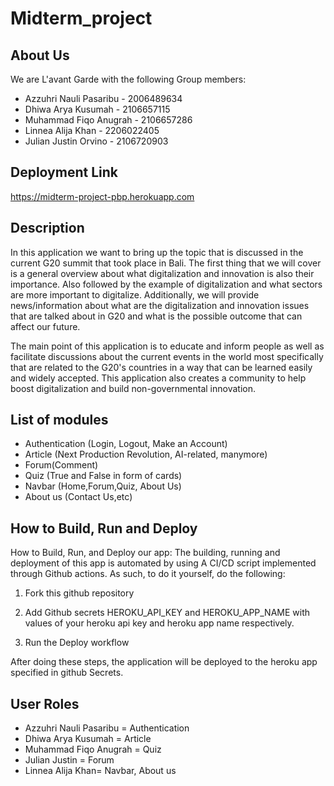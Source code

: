 # Midterm_project

## About Us

We are L'avant Garde with the following Group members:
- Azzuhri Nauli Pasaribu - 2006489634
- Dhiwa Arya Kusumah - 2106657115
- Muhammad Fiqo Anugrah - 2106657286
- Linnea Alija Khan - 2206022405
- Julian Justin Orvino - 2106720903

## Deployment Link

https://midterm-project-pbp.herokuapp.com

## Description

In this application we want to bring up the topic that is discussed in the current
G20 summit that took place in Bali. The first thing that we will cover is a general overview about what digitalization and innovation is also their importance. Also followed by the example of digitalization and what sectors are more important to digitalize. Additionally, we will provide news/information about what are the digitalization and innovation issues that are talked about in G20 and what is the possible outcome that can affect our future. 

The main point of this application is to educate and inform people as well as facilitate discussions about the current events in the world most specifically that are related to the G20's countries in a way that can be learned easily and widely accepted. This application also creates a community to help boost digitalization and build non-governmental innovation.


## List of modules

- Authentication (Login, Logout, Make an Account)
- Article (Next Production Revolution, AI-related, manymore)
- Forum(Comment)
- Quiz (True and False in form of cards)
- Navbar (Home,Forum,Quiz, About Us)
- About us (Contact Us,etc)



## How to Build, Run and Deploy

How to Build, Run, and Deploy our app:
The building, running and deployment of this app is automated by using A CI/CD script implemented through Github actions. As such, to do it yourself, do the following:

1. Fork this github repository

2. Add Github secrets  HEROKU_API_KEY and HEROKU_APP_NAME with values of your  heroku api key and heroku app name respectively.

3. Run the Deploy workflow

After doing these steps, the application will be deployed to the heroku app specified in github Secrets.

## User Roles
- Azzuhri Nauli Pasaribu = Authentication
- Dhiwa Arya Kusumah = Article
- Muhammad Fiqo Anugrah = Quiz
- Julian Justin = Forum
- Linnea Alija Khan= Navbar, About us
